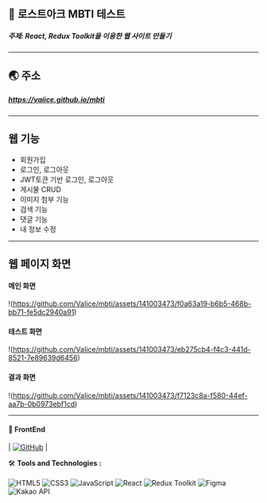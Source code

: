 ## 🎨 로스트아크 MBTI 테스트
##### 주제: React, Redux Toolkit을 이용한 웹 사이트 만들기

---

## 🌏 주소
##### <https://vaiice.github.io/mbti>

---

## 웹 기능
- 회원가입
- 로그인, 로그아웃
- JWT토큰 기반 로그인, 로그아웃
- 게시물 CRUD
- 이미지 첨부 기능
- 검색 기능
- 댓글 기능
- 내 정보 수정

---

## 웹 페이지 화면
#### 메인 화면
!(https://github.com/VaIice/mbti/assets/141003473/f0a63a19-b6b5-468b-bb71-fe5dc2940a91)

#### 테스트 화면
!(https://github.com/VaIice/mbti/assets/141003473/eb275cb4-f4c3-441d-8521-7e89639d6456)

#### 결과 화면
!(https://github.com/VaIice/mbti/assets/141003473/f7123c8a-f580-44ef-aa7b-0b0973ebf1cd)

---

#### 🎨 FrontEnd
| [![GitHub](https://img.shields.io/badge/-GitHub-black?style=flat-square&logo=github)](https://github.com/VaIice) |

🛠️ **Tools and Technologies :** <br><br>
![HTML5](https://img.shields.io/badge/HTML5-%23E34F26.svg?&style=for-the-badge&logo=html5&logoColor=white)
![CSS3](https://img.shields.io/badge/-CSS3-1572B6?logo=css3&logoColor=white&style=for-the-badge)
![JavaScript](https://img.shields.io/badge/JavaScript-%23F7DF1E.svg?&style=for-the-badge&logo=javascript&logoColor=black)
![React](https://img.shields.io/badge/React-%2361DAFB.svg?&style=for-the-badge&logo=react&logoColor=white)
![Redux Toolkit](https://img.shields.io/badge/Redux_Toolkit-%23834383.svg?style=for-the-badge&logo=redux&logoColor=white)
![Figma](https://img.shields.io/badge/-Figma-F24E1E?logo=Figma&logoColor=white&style=for-the-badge)
![Kakao API](https://img.shields.io/badge/Kakao_API-%23FFEB00.svg?style=for-the-badge&logo=kakao&logoColor=black)
